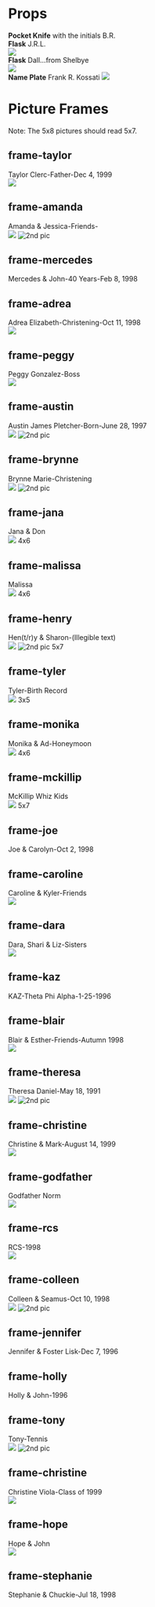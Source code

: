 # Props
**Pocket Knife** with the initials B.R.  
**Flask** J.R.L.  
![](../making-of/2018-04-10.crowley.props/DSC01795.JPG)  
**Flask** Dall...from Shelbye  
![](../making-of/2018-04-10.crowley.props/DSC01794.JPG)  
**Name Plate** Frank R. Kossati  ![](../making-of/2018-04-10.crowley.props/DSC01838.JPG)

# Picture Frames
Note: The 5x8 pictures should read 5x7.
## frame-taylor
Taylor Clerc-Father-Dec 4, 1999  
![](../making-of/props/20180404_151910.jpg?raw=true)  
## frame-amanda 
Amanda & Jessica-Friends-  
![](../making-of/2018-04-23.frames/4x6_amanda_and_jessica.jpg) ![2nd pic](../making-of/2018-04-23.frames/4x6_amanda_and_jessica2.jpg) 
## frame-mercedes
Mercedes & John-40 Years-Feb 8, 1998  
## frame-adrea
Adrea Elizabeth-Christening-Oct 11, 1998  
![](../making-of/2018-04-23.frames/5x7_adrea_elizabeth.jpg)   
## frame-peggy
Peggy Gonzalez-Boss  
![](../making-of/2018-04-23.frames/4x6_peggy_gonzales.jpg)   
## frame-austin
Austin James Pletcher-Born-June 28, 1997  
![](../making-of/2018-04-23.frames/4x6_austin_james_pletcher.jpg) ![2nd pic](../making-of/2018-04-23.frames/4x6_austin_james_pletcher2.jpg)   
## frame-brynne
Brynne Marie-Christening  
![](../making-of/2018-04-23.frames/4x6_brynne_marie.jpg) ![2nd pic](../making-of/2018-04-23.frames/4x6_brynne_marie2.jpg)   
## frame-jana
Jana & Don  
![](../making-of/2018-04-23.frames/4x6_jana_and_don.jpg) 4x6  
## frame-malissa
Malissa  
![](../making-of/2018-04-23.frames/4x6_malissa.jpg) 4x6  
## frame-henry
Hen(t/r)y & Sharon-(Illegible text)  
![](../making-of/2018-04-23.frames/5x7_henry_and_sharon.jpg) ![2nd pic](../making-of/2018-04-23.frames/5x7_henry_and_sharon2.jpg) 5x7  
## frame-tyler
Tyler-Birth Record  
![](../making-of/2018-04-23.frames/3x5_birth_tyler.jpg) 3x5  
## frame-monika
Monika & Ad-Honeymoon  
![](../making-of/2018-04-23.frames/4x6_monika_and_ad.jpg) 4x6  
## frame-mckillip
McKillip Whiz Kids  
![](../making-of/2018-04-23.frames/5x7_mckillip_whiz_kids.jpg) 5x7  
## frame-joe
Joe & Carolyn-Oct 2, 1998  
## frame-caroline
Caroline & Kyler-Friends  
![](../making-of/2018-04-23.frames/5x7_caroline_and_kyler.jpg)   
## frame-dara
Dara, Shari & Liz-Sisters  
![](../making-of/2018-04-23.frames/5x7_shari_and_liz.jpg)   
## frame-kaz
KAZ-Theta Phi Alpha-1-25-1996  
## frame-blair
Blair & Esther-Friends-Autumn 1998  
![](../making-of/2018-04-23.frames/5x7_blair_and_esther.jpg)   
## frame-theresa
Theresa Daniel-May 18, 1991  
![](../making-of/2018-04-23.frames/5x7_theresa_daniel.jpg) ![2nd pic](../making-of/2018-04-23.frames/5x7_theresa_daniel2.jpg)   
## frame-christine
Christine & Mark-August 14, 1999  
![](../making-of/2018-04-23.frames/5x7_christine_and_marc.jpg)   
## frame-godfather
Godfather Norm  
![](../making-of/2018-04-23.frames/5x7_godfather_norm.jpg)   
## frame-rcs
RCS-1998  
![](../making-of/2018-04-23.frames/4x6_rcs.jpg)   
## frame-colleen
Colleen & Seamus-Oct 10, 1998  
![](../making-of/2018-04-23.frames/5x7_colleen_and_seamus.jpg) ![2nd pic](../making-of/2018-04-23.frames/5x7_colleen_and_seamus2.jpg)   
## frame-jennifer
Jennifer & Foster Lisk-Dec 7, 1996  
## frame-holly
Holly & John-1996  
## frame-tony
Tony-Tennis  
![](../making-of/2018-04-23.frames/5x7_love_tony.jpg) ![2nd pic](../making-of/2018-04-23.frames/5x7_love_toni2.jpg)   
## frame-christine
Christine Viola-Class of 1999  
![](../making-of/2018-04-23.frames/5x7_christine_viola.jpg)   
## frame-hope
Hope & John  
![](../making-of/2018-04-23.frames/5x7_hope_and_john.jpg)   
## frame-stephanie
Stephanie & Chuckie-Jul 18, 1998  
